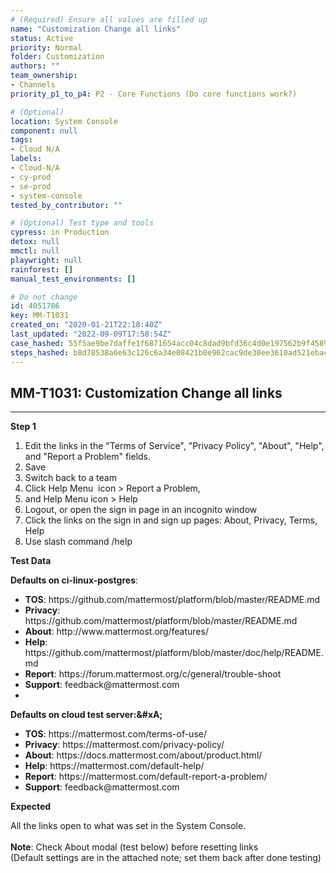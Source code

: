 ```yaml
---
# (Required) Ensure all values are filled up
name: "Customization Change all links"
status: Active
priority: Normal
folder: Customization
authors: ""
team_ownership:
- Channels
priority_p1_to_p4: P2 - Core Functions (Do core functions work?)

# (Optional)
location: System Console
component: null
tags:
- Cloud N/A
labels:
- Cloud-N/A
- cy-prod
- se-prod
- system-console
tested_by_contributor: ""

# (Optional) Test type and tools
cypress: in Production
detox: null
mmctl: null
playwright: null
rainforest: []
manual_test_environments: []

# Do not change
id: 4051786
key: MM-T1031
created_on: "2020-01-21T22:18:40Z"
last_updated: "2022-09-09T17:58:54Z"
case_hashed: 55f5ae9be7daffe1f6871654acc04c8dad9bfd36c4d0e197562b9f45892eb826a492f2d887afeefa2e2fb1e1ac31a0e2
steps_hashed: b8d78538a6e63c126c6a34e08421b0e962cac9de30ee3610ad521ebacab8caef7aa362b9125a77c7ed420245e5cc3e7f
---
```


<!-- (Auto-generated) Based on frontmatter's "key" and "name" -->

## MM-T1031: Customization Change all links

---

**Step 1**

1. Edit the links in the "Terms of Service", "Privacy Policy", "About", "Help", and "Report a Problem" fields.
2. Save
3. Switch back to a team
4. Click Help Menu  icon > Report a Problem,
5. and Help Menu icon > Help
6. Logout, or open the sign in page in an incognito window
7. Click the links on the sign in and sign up pages: About, Privacy, Terms, Help
8. Use slash command /help

**Test Data**

**Defaults on ci-linux-postgres**:

- **TOS**: https\://github.com/mattermost/platform/blob/master/README.md
- **Privacy**: https\://github.com/mattermost/platform/blob/master/README.md
- **About**: http\://www\.mattermost.org/features/
- **Help**: https\://github.com/mattermost/platform/blob/master/doc/help/README.md
- **Report**: https\://forum.mattermost.org/c/general/trouble-shoot
- **Support**: feedback\@mattermost.com
-

**Defaults on cloud test server:\&#xA;**

- **TOS**: https\://mattermost.com/terms-of-use/
- **Privacy**: https\://mattermost.com/privacy-policy/
- **About**: https\://docs.mattermost.com/about/product.html/
- **Help**: https\://mattermost.com/default-help/
- **Report**: https\://mattermost.com/default-report-a-problem/
- **Support**: feedback\@mattermost.com

**Expected**

All the links open to what was set in the System Console.\
\
**Note**: Check About modal (test below) before resetting links\
(Default settings are in the attached note; set them back after done testing)
